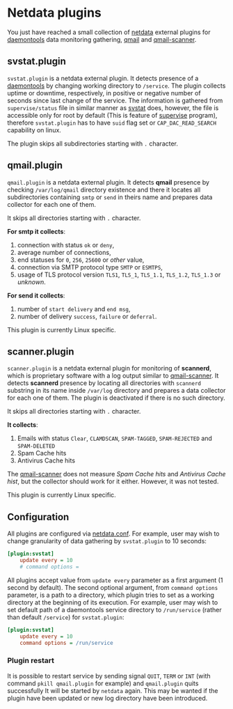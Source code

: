 # Netdata plugins

You just have reached a small collection of [netdata](https://github.com/netdata/netdata) external plugins for [daemontools](http://cr.yp.to/daemontools.html) data monitoring gathering, [qmail](http://cr.yp.to/qmail.html) and [qmail-scanner](http://toribio.apollinare.org/qmail-scanner/).

## svstat.plugin

`svstat.plugin` is a netdata external plugin. It detects presence of a [daemontools](http://cr.yp.to/daemontools.html) by changing working directory to `/service`. The plugin collects uptime or downtime, respectively, in positive or negative number of seconds since last change of the service. The information is gathered from `supervise/status` file in similar manner as [svstat](http://cr.yp.to/daemontools/svstat.html) does, however, the file is accessible only for root by default (This is feature of [supervise](http://cr.yp.to/daemontools/supervise.html) program), therefore `svstat.plugin` has to have `suid` flag set or `CAP_DAC_READ_SEARCH` capability on linux.

The plugin skips all subdirectories starting with `.` character.

## qmail.plugin

`qmail.plugin` is a netdata external plugin. It detects **qmail** presence by checking `/var/log/qmail` directory existence and there it locates all subdirectories containing `smtp` or `send` in theirs name and prepares data collector for each one of them.

It skips all directories starting with `.` character.

**For smtp it collects**:

1. connection with status `ok` or `deny`,
2. average number of connections,
3. end statuses for `0`, `256`, `25600` or *other* value,
4. connection via SMTP protocol type `SMTP` or `ESMTPS`,
5. usage of TLS protocol version `TLS1`, `TLS_1`, `TLS_1.1`, `TLS_1.2`, `TLS_1.3` or *unknown*.

**For send it collects**:

1. number of `start delivery` and `end msg`,
2. number of delivery `success`, `failure` or `deferral`.

This plugin is currently Linux specific.

## scanner.plugin

`scanner.plugin` is a netdata external plugin for monitoring of **scannerd**, which is proprietary software with a log output similar to [qmail-scanner](http://toribio.apollinare.org/qmail-scanner/). It detects **scannerd** presence by locating all directories with `scannerd` substring in its name inside `/var/log` directory and prepares a data collector for each one of them. The plugin is deactivated if there is no such directory.

It skips all directories starting with `.` character.

**It collects**:

1. Emails with status `Clear`, `CLAMDSCAN`, `SPAM-TAGGED`, `SPAM-REJECTED` and `SPAM-DELETED`
2. Spam Cache hits
3. Antivirus Cache hits

The [qmail-scanner](http://toribio.apollinare.org/qmail-scanner/) does not measure _Spam Cache hits_ and _Antivirus Cache hist_, but the collector should work for it either. However, it was not tested.

This plugin is currently Linux specific.

## Configuration

All plugins are configured via [netdata.conf](https://github.com/netdata/netdata/tree/master/collectors/plugins.d#configuration). For example, user may wish to change granularity of data gathering by `svstat.plugin` to 10 seconds:

```cfg
[plugin:svstat]
	update every = 10
	# command options =
```

All plugins accept value from `update every` parameter as a first argument (1 second by default). The second optional argument, from `command options` parameter, is a path to a directory, which plugin tries to set as a working directory at the beginning of its execution. For example, user may wish to set default path of a daemontools service directory to `/run/service` (rather than default `/service`) for `svstat.plugin`:

```cfg
[plugin:svstat]
	update every = 10
	command options = /run/service
```

### Plugin restart

It is possible to restart service by sending signal `QUIT`, `TERM` or `INT` (with command `pkill qmail.plugin` for example) and `qmail.plugin` quits successfully
It will be started by `netdata` again.
This may be wanted if the plugin have been updated or new log directory have been introduced.
